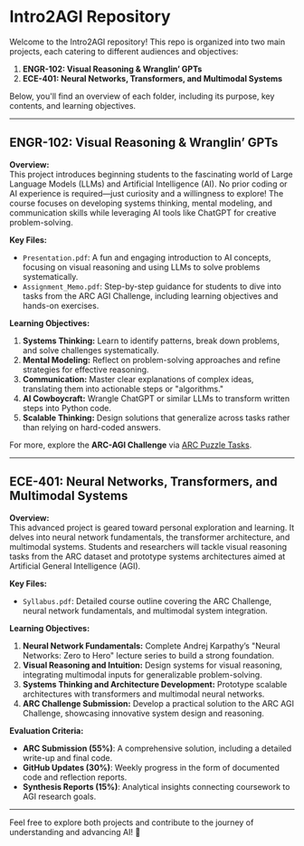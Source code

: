 # Intro2AGI Repository

Welcome to the Intro2AGI repository! This repo is organized into two main projects, each catering to different audiences and objectives:

1. **ENGR-102: Visual Reasoning & Wranglin’ GPTs**  
2. **ECE-401: Neural Networks, Transformers, and Multimodal Systems**

Below, you'll find an overview of each folder, including its purpose, key contents, and learning objectives.

---

## ENGR-102: Visual Reasoning & Wranglin’ GPTs

**Overview:**  
This project introduces beginning students to the fascinating world of Large Language Models (LLMs) and Artificial Intelligence (AI). No prior coding or AI experience is required—just curiosity and a willingness to explore! The course focuses on developing systems thinking, mental modeling, and communication skills while leveraging AI tools like ChatGPT for creative problem-solving.

**Key Files:**  
- `Presentation.pdf`: A fun and engaging introduction to AI concepts, focusing on visual reasoning and using LLMs to solve problems systematically.  
- `Assignment_Memo.pdf`: Step-by-step guidance for students to dive into tasks from the ARC AGI Challenge, including learning objectives and hands-on exercises.

**Learning Objectives:**
1. **Systems Thinking:** Learn to identify patterns, break down problems, and solve challenges systematically.  
2. **Mental Modeling:** Reflect on problem-solving approaches and refine strategies for effective reasoning.  
3. **Communication:** Master clear explanations of complex ideas, translating them into actionable steps or "algorithms."  
4. **AI Cowboycraft:** Wrangle ChatGPT or similar LLMs to transform written steps into Python code.  
5. **Scalable Thinking:** Design solutions that generalize across tasks rather than relying on hard-coded answers.

For more, explore the **ARC-AGI Challenge** via [ARC Puzzle Tasks](https://arcprize.org/play).

---

## ECE-401: Neural Networks, Transformers, and Multimodal Systems

**Overview:**  
This advanced project is geared toward personal exploration and learning. It delves into neural network fundamentals, the transformer architecture, and multimodal systems. Students and researchers will tackle visual reasoning tasks from the ARC dataset and prototype systems architectures aimed at Artificial General Intelligence (AGI).

**Key Files:**  
- `Syllabus.pdf`: Detailed course outline covering the ARC Challenge, neural network fundamentals, and multimodal system integration.

**Learning Objectives:**
1. **Neural Network Fundamentals:** Complete Andrej Karpathy’s "Neural Networks: Zero to Hero" lecture series to build a strong foundation.  
2. **Visual Reasoning and Intuition:** Design systems for visual reasoning, integrating multimodal inputs for generalizable problem-solving.  
3. **Systems Thinking and Architecture Development:** Prototype scalable architectures with transformers and multimodal neural networks.  
4. **ARC Challenge Submission:** Develop a practical solution to the ARC AGI Challenge, showcasing innovative system design and reasoning.

**Evaluation Criteria:**
- **ARC Submission (55%)**: A comprehensive solution, including a detailed write-up and final code.  
- **GitHub Updates (30%)**: Weekly progress in the form of documented code and reflection reports.  
- **Synthesis Reports (15%)**: Analytical insights connecting coursework to AGI research goals.

---

Feel free to explore both projects and contribute to the journey of understanding and advancing AI! 🚀

